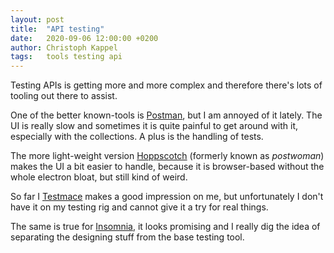 ```yaml
---
layout: post
title:  "API testing"
date:   2020-09-06 12:00:00 +0200
author: Christoph Kappel
tags:   tools testing api
---
```

Testing APIs is getting more and more complex and therefore there's lots of
tooling out there to assist.

One of the better known-tools is [Postman](https://www.postman.com/), but
I am annoyed of it lately. The UI is really slow and sometimes it is quite
painful to get around with it, especially with the collections. A plus is
the handling of tests.

The more light-weight version [Hoppscotch](https://hoppscotch.io/) (formerly
known as *postwoman*) makes the UI a bit easier to handle, because it is
browser-based without the whole electron bloat, but still kind of weird.

So far I [Testmace](https://testmace.com/) makes a good impression on me,
but unfortunately I don't have it on my testing rig and cannot give it a
try for real things.

The same is true for [Insomnia](https://insomnia.rest/), it looks promising and
I really dig the idea of separating the designing stuff from the base testing
tool.
